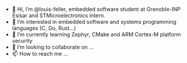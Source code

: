 - 👋 Hi, I’m @louis-feller, embedded software student at Grenoble-INP Esisar and STMicroelectronics intern.
- 👀 I’m interested in embedded software and systems programming languages (C, Go, Rust...)
- 🌱 I’m currently learning Zephyr, CMake and ARM Cortex-M platform security
- 💞️ I’m looking to collaborate on ...
- 📫 How to reach me ...

<!---
louis-feller/louis-feller is a ✨ special ✨ repository because its `README.md` (this file) appears on your GitHub profile.
You can click the Preview link to take a look at your changes.
--->
